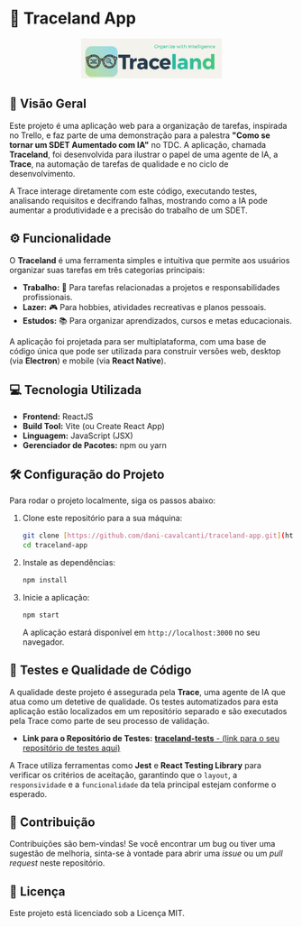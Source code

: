 # 🚀 Traceland App

<div align="center">
  <img src="https://raw.githubusercontent.com/dani-cavalcanti/traceland-app/master/assets/Traceland.png" alt="Logo Traceland, um design minimalista com óculos de IA e o nome da marca." width="250" />
</div>

## 🎯 Visão Geral

Este projeto é uma aplicação web para a organização de tarefas, inspirada no Trello, e faz parte de uma demonstração para a palestra **"Como se tornar um SDET Aumentado com IA"** no TDC. A aplicação, chamada **Traceland**, foi desenvolvida para ilustrar o papel de uma agente de IA, a **Trace**, na automação de tarefas de qualidade e no ciclo de desenvolvimento.

A Trace interage diretamente com este código, executando testes, analisando requisitos e decifrando falhas, mostrando como a IA pode aumentar a produtividade e a precisão do trabalho de um SDET.

## ⚙️ Funcionalidade

O **Traceland** é uma ferramenta simples e intuitiva que permite aos usuários organizar suas tarefas em três categorias principais:

- **Trabalho:** 💼 Para tarefas relacionadas a projetos e responsabilidades profissionais.
- **Lazer:** 🎮 Para hobbies, atividades recreativas e planos pessoais.
- **Estudos:** 📚 Para organizar aprendizados, cursos e metas educacionais.

A aplicação foi projetada para ser multiplataforma, com uma base de código única que pode ser utilizada para construir versões web, desktop (via **Electron**) e mobile (via **React Native**).

## 💻 Tecnologia Utilizada

- **Frontend:** ReactJS
- **Build Tool:** Vite (ou Create React App)
- **Linguagem:** JavaScript (JSX)
- **Gerenciador de Pacotes:** npm ou yarn

## 🛠️ Configuração do Projeto

Para rodar o projeto localmente, siga os passos abaixo:

1.  Clone este repositório para a sua máquina:
    ```bash
    git clone [https://github.com/dani-cavalcanti/traceland-app.git](https://github.com/dani-cavalcanti/traceland-app.git)
    cd traceland-app
    ```
2.  Instale as dependências:
    ```bash
    npm install
    ```
3.  Inicie a aplicação:
    ```bash
    npm start
    ```
    A aplicação estará disponível em `http://localhost:3000` no seu navegador.

## 🧪 Testes e Qualidade de Código

A qualidade deste projeto é assegurada pela **Trace**, uma agente de IA que atua como um detetive de qualidade. Os testes automatizados para esta aplicação estão localizados em um repositório separado e são executados pela Trace como parte de seu processo de validação.

- **Link para o Repositório de Testes:**
  [**traceland-tests** - (link para o seu repositório de testes aqui)](https://github.com/dani-cavalcanti/traceland-tests)

A Trace utiliza ferramentas como **Jest** e **React Testing Library** para verificar os critérios de aceitação, garantindo que o `layout`, a `responsividade` e a `funcionalidade` da tela principal estejam conforme o esperado.

## 🤝 Contribuição

Contribuições são bem-vindas! Se você encontrar um bug ou tiver uma sugestão de melhoria, sinta-se à vontade para abrir uma _issue_ ou um _pull request_ neste repositório.

## 📜 Licença

Este projeto está licenciado sob a Licença MIT.
